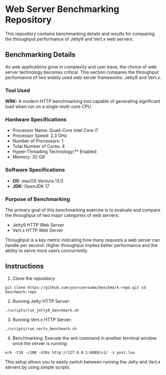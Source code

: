 # Web Server Benchmarking Repository

This repository contains benchmarking details and results for comparing the throughput performance of Jetty9 and Vert.x web servers.

## Benchmarking Details

As web applications grow in complexity and user base, the choice of web server technology becomes critical. This section compares the throughput performance of two widely used web server frameworks: Jetty9 and Vert.x.

### Tool Used

**WRK:** A modern HTTP benchmarking tool capable of generating significant load when run on a single multi-core CPU.

### Hardware Specifications

- Processor Name: Quad-Core Intel Core i7
- Processor Speed: 2.3 GHz
- Number of Processors: 1
- Total Number of Cores: 4
- Hyper-Threading Technology:** Enabled
- Memory: 32 GB

### Software Specifications

- **OS:** macOS Ventura 13.0
- **JDK:** OpenJDK 17

### Purpose of Benchmarking

The primary goal of this benchmarking exercise is to evaluate and compare the throughput of two major categories of web servers:

- Jetty9 HTTP Web Server
- Vert.x HTTP Web Server

Throughput is a key metric indicating how many requests a web server can handle per second. Higher throughput implies better performance and the ability to serve more users concurrently.

## Instructions
1. Clone the repository:

``
git clone https://github.com/yourusername/benchmark-repo.git
cd benchmark-repo
``

2. Running Jetty HTTP Server:

``./scripts/run_jetty9_benchmark.sh``

3. Running Vert.x HTTP Server:

``./scripts/run_vertx_benchmark.sh``

4. Benchmarking: Execute the wrk command in another terminal window once the server is running:

``wrk -t10 -c100 -d30s http://127.0.0.1:8080/v1/ -s post.lua``

This setup allows you to easily switch between running the Jetty and Vert.x servers by using simple scripts.


